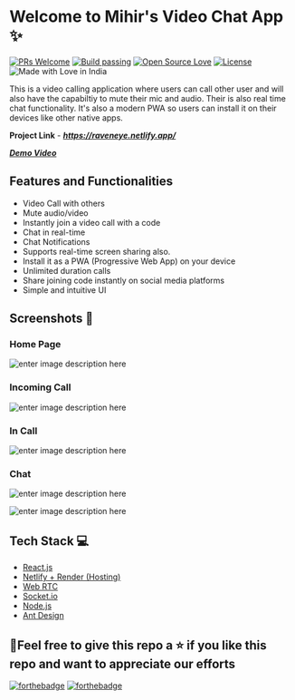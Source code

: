 # Welcome to Mihir's Video Chat App ✨


[![PRs Welcome](https://img.shields.io/badge/PRs-welcome-brightgreen.svg?style=flat-square)](https://raveneye.netlify.app/)&nbsp;[![Build passing](https://img.shields.io/badge/Build-Passing-brightgreen.svg?style=flat-square)](https://raveneye.netlify.app/)&nbsp;[![Open Source Love](https://badges.frapsoft.com/os/v1/open-source.svg?v=102)](https://raveneye.netlify.app/)&nbsp;[![License](https://img.shields.io/badge/license-MIT-brightgreen)](https://raveneye.netlify.app/)&nbsp;![Made with Love in India](https://madewithlove.org.in/badge.svg)


This is a video calling application where users can call other user and will also have the capabiltiy to mute their mic and audio. Their is also real time chat functionality.
It's also a modern PWA so users can install it on their devices like other native apps.

**Project Link** - ***https://raveneye.netlify.app/***


***[Demo Video](https://player.vimeo.com/video/820120574?h=d0391de2e6&badge=0&autopause=0&player_id=0&app_id=58479)***



## Features and Functionalities

- Video Call with others
- Mute audio/video
- Instantly join a video call with a code
- Chat in real-time
- Chat Notifications
- Supports real-time screen sharing also.
- Install it as a PWA (Progressive Web App) on your device
- Unlimited duration calls
- Share joining code instantly on social media platforms
- Simple and intuitive UI

## Screenshots 📸

### Home Page

![enter image description here](https://i.postimg.cc/Wz44CdXg/Screenshot-2023-04-22-212524.png)
### Incoming Call

![enter image description here](https://i.postimg.cc/bYLgt4nB/incoming.png)

### In Call

![enter image description here](https://i.postimg.cc/DZGZTVTy/incall.png)

### Chat

![enter image description here](https://i.postimg.cc/bY3XwCwz/chat.png)

![enter image description here](https://i.postimg.cc/RFtcbbpw/chat2.png)

## Tech Stack 💻

- [React.js](https://reactjs.org/)
- [Netlify + Render (Hosting)](https://www.netlify.com/)
- [Web RTC](https://github.com/webrtc)
- [Socket.io](https://socket.io/)
- [Node.js](https://nodejs.org/en/)
- [Ant Design](https://ant.design/)


## 🤩Feel free to give this repo a ⭐ if you like this repo and want to appreciate our efforts



[![forthebadge](https://forthebadge.com/images/badges/built-with-love.svg)](https://forthebadge.com)
[![forthebadge](https://forthebadge.com/images/badges/built-by-developers.svg)](https://forthebadge.com)
